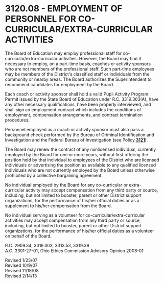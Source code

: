 3120.08 - EMPLOYMENT OF PERSONNEL FOR CO-CURRICULAR/EXTRA-CURRICULAR ACTIVITIES
===============================================================================

The Board of Education may employ professional staff for
co-curricular/extra-curricular activities. However, the Board may find
it necessary to employ, on a part-time basis, coaches or activity
sponsors who are not members of the professional staff. Such part-time
employees may be members of the District's classified staff or
individuals from the community or nearby areas. The Board authorizes the
Superintendent to recommend candidates for employment by the Board.

Each coach or activity sponsor shall hold a valid Pupil Activity Program
Permit issued by the State Board of Education under R.C. 3319.303(A),
have any other necessary qualifications, have been properly interviewed,
and shall sign an employment contract which includes the conditions of
employment, compensation arrangements, and contract termination
procedures.

Personnel employed as a coach or activity sponsor must also pass a
background check performed by the Bureau of Criminal Identification and
Investigation and the Federal Bureau of Investigation (see Policy
[**3121**](po3121.md)).

The Board may renew the contract of any nonlicensed individual,
currently employed by the Board for one or more years, without first
offering the position held by that individual to employees of the
District who are licensed individuals or advertising the position as
available to any qualified licensed individuals who are not currently
employed by the Board unless otherwise prohibited by a collective
bargaining agreement.

No individual employed by the Board for any co-curricular or
extra-curricular activity may accept compensation from any third party
or source, including, but not limited to booster, parent or other
District support organizations, for the performance of his/her official
duties or as a supplement to his/her compensation from the Board.

No individual serving as a volunteer for co-curricular/extra-curricular
activities may accept compensation from any third party or source,
including, but not limited to booster, parent or other District support
organizations, for the performance of his/her official duties as a
volunteer on behalf of the Board.

R.C. 2909.34, 3319.303, 3313.53, 3319.39\
 A.C. 3301-27-01, Ohio Ethics Commission Advisory Opinion 2008-01

Revised 1/23/07\
 Revised 10/9/07\
 Revised 11/18/08\
 Revised 2/14/13
